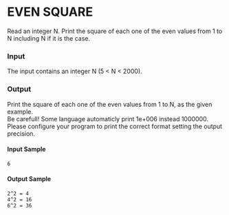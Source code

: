 # EVEN SQUARE
Read an integer N. Print the square of each one of the even values from 1 to N including N if it is the case.
### Input
The input contains an integer N (5 < N < 2000).
### Output
Print the square of each one of the even values from 1 to N, as the given example.  
Be carefull! Some language automaticly print 1e+006 instead 1000000. Please configure your program to print the correct format setting the output precision.
#### Input Sample
    6
#### Output Sample
    2^2 = 4  
    4^2 = 16  
    6^2 = 36